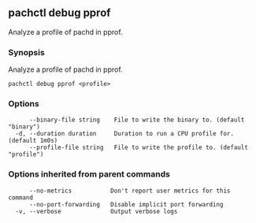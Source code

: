 ## pachctl debug pprof

Analyze a profile of pachd in pprof.

### Synopsis


Analyze a profile of pachd in pprof.

```
pachctl debug pprof <profile>
```

### Options

```
      --binary-file string    File to write the binary to. (default "binary")
  -d, --duration duration     Duration to run a CPU profile for. (default 1m0s)
      --profile-file string   File to write the profile to. (default "profile")
```

### Options inherited from parent commands

```
      --no-metrics           Don't report user metrics for this command
      --no-port-forwarding   Disable implicit port forwarding
  -v, --verbose              Output verbose logs
```


